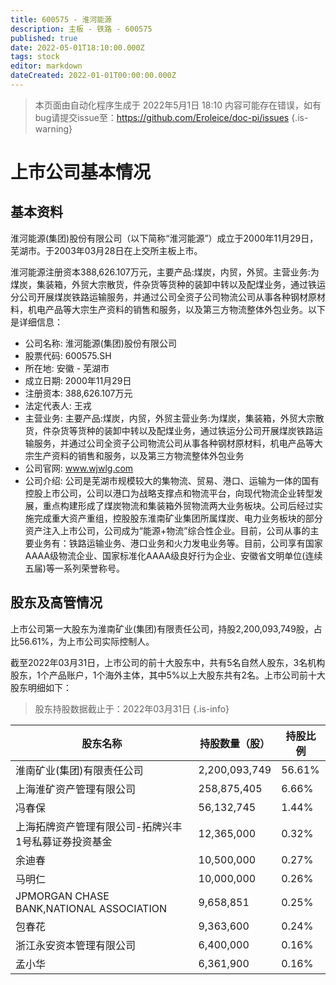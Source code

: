 ```yaml
---
title: 600575 - 淮河能源
description: 主板 - 铁路 - 600575
published: true
date: 2022-05-01T18:10:00.000Z
tags: stock
editor: markdown
dateCreated: 2022-01-01T00:00:00.000Z
---
```


> 本页面由自动化程序生成于 2022年5月1日 18:10
> 内容可能存在错误，如有bug请提交issue至：https://github.com/Eroleice/doc-pi/issues
{.is-warning}

# 上市公司基本情况

## 基本资料

淮河能源(集团)股份有限公司（以下简称“淮河能源”）成立于2000年11月29日，芜湖市。于2003年03月28日在上交所主板上市。

淮河能源注册资本388,626.107万元，主要产品:煤炭，内贸，外贸。主营业务:为煤炭，集装箱，外贸大宗散货，件杂货等货种的装卸中转以及配煤业务，通过铁运分公司开展煤炭铁路运输服务，并通过公司全资子公司物流公司从事各种钢材原材料，机电产品等大宗生产资料的销售和服务，以及第三方物流整体外包业务。以下是详细信息：

- 公司名称: 淮河能源(集团)股份有限公司
- 股票代码: 600575.SH
- 所在地: 安徽 - 芜湖市
- 成立日期: 2000年11月29日
- 注册资本: 388,626.107万元
- 法定代表人: 王戎
- 主营业务: 主要产品:煤炭，内贸，外贸主营业务:为煤炭，集装箱，外贸大宗散货，件杂货等货种的装卸中转以及配煤业务，通过铁运分公司开展煤炭铁路运输服务，并通过公司全资子公司物流公司从事各种钢材原材料，机电产品等大宗生产资料的销售和服务，以及第三方物流整体外包业务
- 公司官网: www.wjwlg.com
- 公司介绍: 公司是芜湖市规模较大的集物流、贸易、港口、运输为一体的国有控股上市公司，公司以港口为战略支撑点和物流平台，向现代物流企业转型发展，重点构建形成了煤炭物流和集装箱外贸物流两大业务板块。公司后经过实施完成重大资产重组，控股股东淮南矿业集团所属煤炭、电力业务板块的部分资产注入上市公司，公司成为“能源+物流”综合性企业。目前，公司从事的主要业务有：铁路运输业务、港口业务和火力发电业务等。目前，公司享有国家AAAA级物流企业、国家标准化AAAA级良好行为企业、安徽省文明单位(连续五届)等一系列荣誉称号。


## 股东及高管情况

上市公司第一大股东为淮南矿业(集团)有限责任公司，持股2,200,093,749股，占比56.61%，为上市公司实际控制人。

截至2022年03月31日，上市公司的前十大股东中，共有5名自然人股东，3名机构股东，1个产品账户，1个海外主体，其中5%以上大股东共有2名。上市公司前十大股东明细如下：

> 股东持股数据截止于：2022年03月31日
{.is-info}

| 股东名称 | 持股数量（股） | 持股比例 |
| --- | --- | --- |
| 淮南矿业(集团)有限责任公司 | 2,200,093,749 | 56.61% |
| 上海淮矿资产管理有限公司 | 258,875,405 | 6.66% |
| 冯春保 | 56,132,745 | 1.44% |
| 上海拓牌资产管理有限公司-拓牌兴丰1号私募证券投资基金 | 12,365,000 | 0.32% |
| 余迪春 | 10,500,000 | 0.27% |
| 马明仁 | 10,000,000 | 0.26% |
| JPMORGAN CHASE BANK,NATIONAL   ASSOCIATION | 9,658,851 | 0.25% |
| 包春花 | 9,363,600 | 0.24% |
| 浙江永安资本管理有限公司 | 6,400,000 | 0.16% |
| 孟小华 | 6,361,900 | 0.16% |




